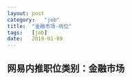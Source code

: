 ```yaml
---
layout:	post
category:	"job"
title:	"金融市场-岗位"
tags:	[job]
date:	2019-01-09
---
```

## 网易内推职位类别：金融市场
